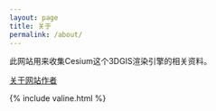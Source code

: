 ```yaml
---
layout: page
title: 关于
permalink: /about/
---
```


此网站用来收集Cesium这个3DGIS渲染引擎的相关资料。

<a href="../t/18/resume/txf-resume.html">关于网站作者</a>

{% include valine.html %}